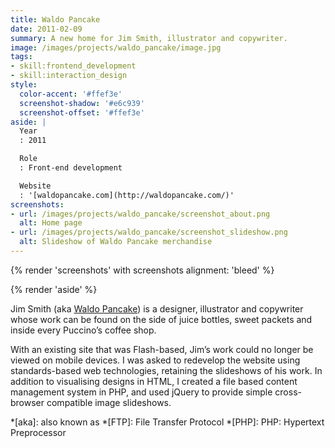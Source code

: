 ```yaml
---
title: Waldo Pancake
date: 2011-02-09
summary: A new home for Jim Smith, illustrator and copywriter.
image: /images/projects/waldo_pancake/image.jpg
tags:
- skill:frontend_development
- skill:interaction_design
style:
  color-accent: '#ffef3e'
  screenshot-shadow: '#e6c939'
  screenshot-offset: '#ffef3e'
aside: |
  Year
  : 2011

  Role
  : Front-end development

  Website
  : '[waldopancake.com](http://waldopancake.com/)'
screenshots:
- url: /images/projects/waldo_pancake/screenshot_about.png
  alt: Home page
- url: /images/projects/waldo_pancake/screenshot_slideshow.png
  alt: Slideshow of Waldo Pancake merchandise
---
```

{% render 'screenshots' with screenshots
  alignment: 'bleed'
%}

{% render 'aside' %}

Jim Smith (aka [Waldo Pancake][1]) is a designer, illustrator and copywriter whose work can be found on the side of juice bottles, sweet packets and inside every Puccino’s coffee shop.

With an existing site that was Flash-based, Jim’s work could no longer be viewed on mobile devices. I was asked to redevelop the website using standards-based web technologies, retaining the slideshows of his work.	In addition to visualising designs in HTML, I created a file based content management system in PHP, and used jQuery to provide simple cross-browser compatible image slideshows.

[1]: http://waldopancake.com

*[aka]: also known as
*[FTP]: File Transfer Protocol
*[PHP]: PHP: Hypertext Preprocessor
